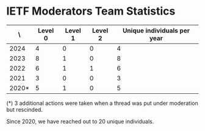 # IETF Moderators Team Statistics

| \ | Level 0 | Level 1 | Level 2 | Unique individuals per year |
| ----- | - | - | - | - |
| 2024  | 4 | 0 | 0 | 4 |
| 2023  | 8 | 1 | 0 | 8 |
| 2022  | 6 | 1 | 1 | 6 |
| 2021  | 3 | 0 | 0 | 3 | 
| 2020* | 5 | 1 | 0 | 5 |

(*) 3 additional actions were taken when a thread was put under moderation but rescinded.

Since 2020, we have reached out to 20 unique individuals.
